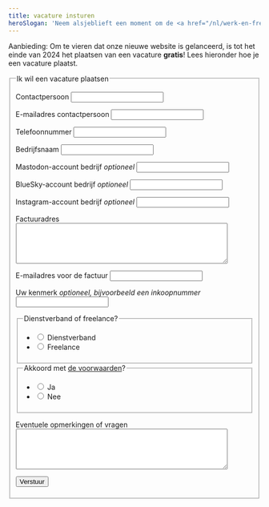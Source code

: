 ```yaml
---
title: vacature insturen
heroSlogan: 'Neem alsjeblieft een moment om de <a href="/nl/werk-en-freelance/vacature-plaatsen/voorwaarden">voorwaarden</a> te lezen!'
---
```

<div style="border: 2px solid var(--lilac); padding-inline: var(--spacing);margin-block-end: var(--spacing-double)">

Aanbieding: Om te vieren dat onze nieuwe website is gelanceerd, is tot het einde van 2024 het plaatsen van een vacature **gratis**! Lees hieronder hoe je een vacature plaatst.

</div>


<form action="/nl/werk-en-freelance/vacature-plaatsen/gelukt" method="post" id="formulier-vacatures" netlify-honeypot="bot-field" netlify>
  <fieldset>
    <legend>Ik wil een vacature plaatsen</legend>
    <p class="form-element">
    <label for="form-1-input-0" class="form-label">Contactpersoon</label>
    <input type="text" name="Contactpersoon" id="form-1-input-0" class="text" required>
    </p>
    <p class="form-element">
    <label for="form-1-input-1" class="form-label">E-mailadres contactpersoon</label>
    <input type="email" name="E-mailadres_contactpersoon" id="form-1-input-1" class="text" required>
    </p>
    <p class="form-element">
    <label for="form-1-input-2" class="form-label">Telefoonnummer</label>
    <input type="text" name="Telefoonnummer" id="form-1-input-2" class="text" required>
    </p>
    <p class="form-element">
    <label for="form-1-input-3" class="form-label">Bedrijfsnaam</label>
    <input type="text" name="Bedrijfsnaam" id="form-1-input-3" class="text" required>
    </p>
    <p class="form-element">
    <label for="form-1-input-4" class="form-label">Mastodon-account bedrijf <em>optioneel</em></label>
    <input type="text" name="mastodon-account_bedrijf" id="form-1-input-4" class="text" required>
    </p>
    <p class="form-element">
    <label for="form-1-input-4" class="form-label">BlueSky-account bedrijf <em>optioneel</em></label>
    <input type="text" name="bluesky-account_bedrijf" id="form-1-input-4" class="text" required>
    </p>
    <p class="form-element">
    <label for="form-1-input-4" class="form-label">Instagram-account bedrijf <em>optioneel</em></label>
    <input type="text" name="instagram-account_bedrijf" id="form-1-input-4" class="text" required>
    </p>
    <p class="form-element">
    <label for="form-1-input-5" class="form-label">Factuuradres</label>
    <textarea name="Factuuradres" id="form-1-input-5" cols="50" rows="5" class="small" required></textarea>
    </p>
    <p class="form-element">
    <label for="form-1-input-6" class="form-label">E-mailadres voor de factuur</label>
    <input type="text" name="E-mailadres_voor_de_factuur" id="form-1-input-6" class="text" required>
    </p>
    <p class="form-element">
    <label for="form-1-input-7" class="form-label">Uw kenmerk <em>optioneel, bijvoorbeeld een inkoopnummer</em></label>
    <input type="text" name="Uw_kenmerk" id="form-1-input-7" class="text" required>
    </p>
    <fieldset>
    <legend><span>Dienstverband of freelance?</span></legend>
    <ul>
      <li>
      <label for="form-1-input-8">
        <input type="radio" name="Dienstverband_of_freelance" value="Dienstverband" class="radio" id="form-1-input-8" required>
        Dienstverband
      </label>
      </li>
      <li>
      <label for="form-1-input-9">
        <input type="radio" name="Dienstverband_of_freelance" value="Freelance" class="radio" id="form-1-input-9" required>
        Freelance
      </label>
      </li>
    </ul>
    </fieldset>
    <fieldset>
    <legend><span>Akkoord met <a href="/nl/werk-en-freelance/vacature-plaatsen/voorwaarden">de voorwaarden</a>?</span></legend>
    <ul>
      <li>
      <label for="form-1-input-10">
        <input type="radio" name="Akkoord_met_bovenstaande_voorwaarden" value="Ja" class="radio" id="form-1-input-10" required>
        Ja
      </label>
      </li>
      <li>
      <label for="form-1-input-11">
        <input type="radio" name="Akkoord_met_bovenstaande_voorwaarden" value="Nee" class="radio" id="form-1-input-11" required>
        Nee
      </label>
      </li>
    </ul>
    </fieldset>
    <p class="form-element">
    <label for="form-1-input-12" class="form-label">Eventuele opmerkingen of vragen</label>
    <textarea name="Eventuele_opmerkingen_of_vragen" id="form-1-input-12" cols="50" rows="5" class="small"></textarea>
    </p> 
    <p style="display: none;">
        <label>
        Vul dit veld niet in als je een mens bent: <input name="bot-field" />
        </label>
    </p>
    <p class="submit">
        <input type="hidden" name="taal" value="Nederlands">
        <button class="button-curly-braces">Verstuur</button>
    </p>
  </fieldset>
  </form>
